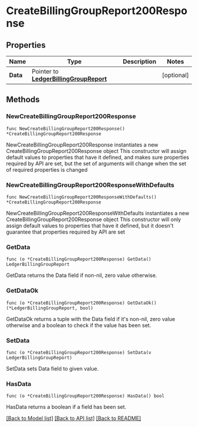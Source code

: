 # CreateBillingGroupReport200Response

## Properties

Name | Type | Description | Notes
------------ | ------------- | ------------- | -------------
**Data** | Pointer to [**LedgerBillingGroupReport**](LedgerBillingGroupReport.md) |  | [optional] 

## Methods

### NewCreateBillingGroupReport200Response

`func NewCreateBillingGroupReport200Response() *CreateBillingGroupReport200Response`

NewCreateBillingGroupReport200Response instantiates a new CreateBillingGroupReport200Response object
This constructor will assign default values to properties that have it defined,
and makes sure properties required by API are set, but the set of arguments
will change when the set of required properties is changed

### NewCreateBillingGroupReport200ResponseWithDefaults

`func NewCreateBillingGroupReport200ResponseWithDefaults() *CreateBillingGroupReport200Response`

NewCreateBillingGroupReport200ResponseWithDefaults instantiates a new CreateBillingGroupReport200Response object
This constructor will only assign default values to properties that have it defined,
but it doesn't guarantee that properties required by API are set

### GetData

`func (o *CreateBillingGroupReport200Response) GetData() LedgerBillingGroupReport`

GetData returns the Data field if non-nil, zero value otherwise.

### GetDataOk

`func (o *CreateBillingGroupReport200Response) GetDataOk() (*LedgerBillingGroupReport, bool)`

GetDataOk returns a tuple with the Data field if it's non-nil, zero value otherwise
and a boolean to check if the value has been set.

### SetData

`func (o *CreateBillingGroupReport200Response) SetData(v LedgerBillingGroupReport)`

SetData sets Data field to given value.

### HasData

`func (o *CreateBillingGroupReport200Response) HasData() bool`

HasData returns a boolean if a field has been set.


[[Back to Model list]](../README.md#documentation-for-models) [[Back to API list]](../README.md#documentation-for-api-endpoints) [[Back to README]](../README.md)


